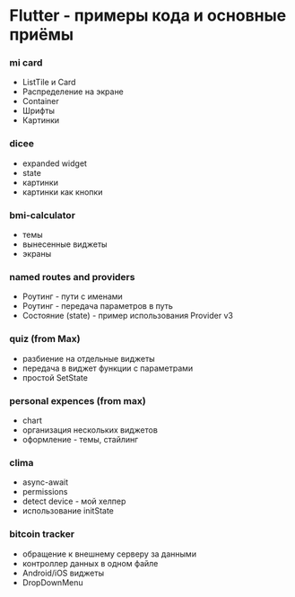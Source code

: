# Flutter - примеры кода и основные приёмы

### mi card

* ListTile и Card
* Распределение на экране
* Container
* Шрифты
* Картинки

### dicee

* expanded widget
* state
* картинки
* картинки как кнопки

### bmi-calculator

* темы
* вынесенные виджеты
* экраны

### named routes and providers

* Роутинг - пути с именами
* Роутинг - передача параметров в путь
* Состояние (state) - пример использования Provider v3

### quiz (from Max)

* разбиение на отдельные виджеты
* передача в виджет функции с параметрами
* простой SetState

### personal expences (from max)

* chart
* организация нескольких виджетов
* оформление - темы, стайлинг

### clima

* async-await
* permissions
* detect device - мой хелпер
* использование initState

### bitcoin tracker

* обращение к внешнему серверу за данными
* контроллер данных в одном файле
* Android/iOS виджеты
* DropDownMenu